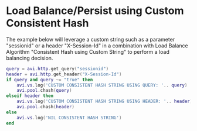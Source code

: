 # Load Balance/Persist using Custom Consistent Hash

The example below will leverage a custom string such as a parameter "sessionid" or a header "X-Session-Id" in a combination with Load Balance Algorithm "Consistent Hash using Custom String" to perform a load balancing decision.

```lua
query = avi.http.get_query("sessionid")
header = avi.http.get_header("X-Session-Id")
if query and query ~= "true" then
    avi.vs.log('CUSTOM CONSISTENT HASH STRING USING QUERY: '.. query)
    avi.pool.chash(query)
elseif header then
    avi.vs.log('CUSTOM CONSISTENT HASH STRING USING HEADER: '.. header)
    avi.pool.chash(header)
else
    avi.vs.log('NIL CONSISTENT HASH STRING')
end
```
